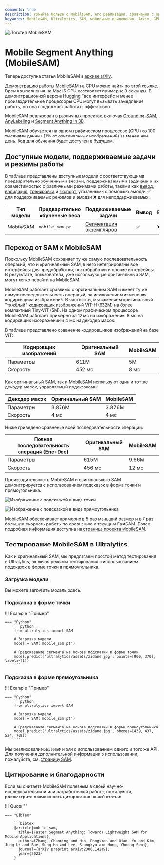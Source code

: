```yaml
---
comments: true
description: Узнайте больше о MobileSAM, его реализации, сравнении с оригинальным SAM и о том, как его загрузить и протестировать в фреймворке Ultralytics. Улучшите свои мобильные приложения уже сегодня.
keywords: MobileSAM, Ultralytics, SAM, мобильные приложения, Arxiv, GPU, API, кодировщик изображений, декодер масок, загрузка модели, метод тестирования
---
```


![Логотип MobileSAM](https://github.com/ChaoningZhang/MobileSAM/blob/master/assets/logo2.png?raw=true)

# Mobile Segment Anything (MobileSAM)

Теперь доступна статья MobileSAM в [архиве arXiv](https://arxiv.org/pdf/2306.14289.pdf).

Демонстрацию работы MobileSAM на CPU можно найти по этой [ссылке](https://huggingface.co/spaces/dhkim2810/MobileSAM). Время выполнения на Mac i5 CPU составляет примерно 3 секунды. В демонстрационной версии Hugging Face интерфейс и менее производительные процессоры CPU могут вызывать замедление работы, но она продолжает работать эффективно.

MobileSAM реализован в различных проектах, включая [Grounding-SAM](https://github.com/IDEA-Research/Grounded-Segment-Anything), [AnyLabeling](https://github.com/vietanhdev/anylabeling) и [Segment Anything in 3D](https://github.com/Jumpat/SegmentAnythingin3D).

MobileSAM обучается на одном графическом процессоре (GPU) со 100 тысячами данных (1% от оригинальных изображений) за менее чем день. Код для обучения будет доступен в будущем.

## Доступные модели, поддерживаемые задачи и режимы работы

В таблице представлены доступные модели с соответствующими предварительно обученными весами, поддерживаемыми задачами и их совместимостью с различными режимами работы, такими как [вывод](../modes/predict.md), [валидация](../modes/val.md), [тренировка](../modes/train.md) и [экспорт](../modes/export.md), указанными с помощью эмодзи ✅ для поддерживаемых режимов и эмодзи ❌ для неподдерживаемых.

| Тип модели | Предварительно обученные веса | Поддерживаемые задачи                          | Вывод | Валидация | Тренировка | Экспорт |
|------------|-------------------------------|------------------------------------------------|-------|-----------|------------|---------|
| MobileSAM  | `mobile_sam.pt`               | [Сегментация экземпляров](../tasks/segment.md) | ✅     | ❌         | ❌          | ✅       |

## Переход от SAM к MobileSAM

Поскольку MobileSAM сохраняет ту же самую последовательность операций, что и оригинальный SAM, в него интегрированы все интерфейсы для предобработки, постобработки и прочие интерфейсы. В результате, пользователи, уже использующие оригинальный SAM, могут легко перейти на MobileSAM.

MobileSAM работает сравнимо с оригинальным SAM и имеет ту же самую последовательность операций, за исключением изменения кодировщика изображений. В частности, мы заменяем оригинальный "тяжёлый" кодировщик изображений ViT-H (632M) на более компактный Tiny-ViT (5M). На одном графическом процессоре MobileSAM работает примерно за 12 мс на изображение: 8 мс на кодировщик изображений и 4 мс на декодер масок.

В таблице представлено сравнение кодировщиков изображений на базе ViT:

| Кодировщик изображений | Оригинальный SAM | MobileSAM |
|------------------------|------------------|-----------|
| Параметры              | 611M             | 5M        |
| Скорость               | 452 мс           | 8 мс      |

Как оригинальный SAM, так и MobileSAM используют один и тот же декодер масок, управляемый подсказками:

| Декодер масок | Оригинальный SAM | MobileSAM |
|---------------|------------------|-----------|
| Параметры     | 3.876M           | 3.876M    |
| Скорость      | 4 мс             | 4 мс      |

Ниже приведено сравнение всей последовательности операций:

| Полная последовательность операций (Enc+Dec) | Оригинальный SAM | MobileSAM |
|----------------------------------------------|------------------|-----------|
| Параметры                                    | 615M             | 9.66M     |
| Скорость                                     | 456 мс           | 12 мс     |

Производительность MobileSAM и оригинального SAM демонстрируется с использованием подсказок в форме точки и прямоугольника.

![Изображение с подсказкой в виде точки](https://raw.githubusercontent.com/ChaoningZhang/MobileSAM/master/assets/mask_box.jpg?raw=true)

![Изображение с подсказкой в виде прямоугольника](https://raw.githubusercontent.com/ChaoningZhang/MobileSAM/master/assets/mask_box.jpg?raw=true)

MobileSAM обеспечивает примерно в 5 раз меньший размер и в 7 раз большую скорость работы по сравнению с текущим FastSAM. Более подробная информация доступна на [странице проекта MobileSAM](https://github.com/ChaoningZhang/MobileSAM).

## Тестирование MobileSAM в Ultralytics

Как и оригинальный SAM, мы предлагаем простой метод тестирования в Ultralytics, включая режимы тестирования с использованием подсказок в форме точки и прямоугольника.

### Загрузка модели

Вы можете загрузить модель [здесь](https://github.com/ChaoningZhang/MobileSAM/blob/master/weights/mobile_sam.pt).

### Подсказка в форме точки

!!! Example "Пример"

    === "Python"
        ```python
        from ultralytics import SAM

        # Загрузка модели
        model = SAM('mobile_sam.pt')

        # Предсказание сегмента на основе подсказки в форме точки
        model.predict('ultralytics/assets/zidane.jpg', points=[900, 370], labels=[1])
        ```

### Подсказка в форме прямоугольника

!!! Example "Пример"

    === "Python"
        ```python
        from ultralytics import SAM

        # Загрузка модели
        model = SAM('mobile_sam.pt')

        # Предсказание сегмента на основе подсказки в форме прямоугольника
        model.predict('ultralytics/assets/zidane.jpg', bboxes=[439, 437, 524, 709])
        ```

Мы реализовали `MobileSAM` и `SAM` с использованием одного и того же API. Для получения дополнительной информации о использовании, пожалуйста, см. [страницу SAM](sam.md).

## Цитирование и благодарности

Если вы считаете MobileSAM полезным в своей научно-исследовательской или разработочной работе, пожалуйста, рассмотрите возможность цитирования нашей статьи:

!!! Quote ""

    === "BibTeX"

        ```bibtex
        @article{mobile_sam,
          title={Faster Segment Anything: Towards Lightweight SAM for Mobile Applications},
          author={Zhang, Chaoning and Han, Dongshen and Qiao, Yu and Kim, Jung Uk and Bae, Sung Ho and Lee, Seungkyu and Hong, Choong Seon},
          journal={arXiv preprint arXiv:2306.14289},
          year={2023}
        }

